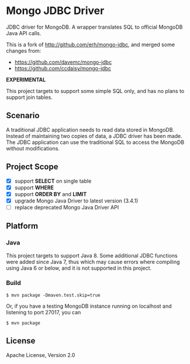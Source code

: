 Mongo JDBC Driver
===========

JDBC driver for MongoDB. A wrapper translates SQL to official MongoDB Java API calls.

This is a fork of http://github.com/erh/mongo-jdbc, and merged some changes from:
- https://github.com/davemc/mongo-jdbc
- https://github.com/ccdaisy/mongo-jdbc

__EXPERIMENTAL__

This project targets to support some simple SQL only, and has no plans to support join tables.

## Scenario

A traditional JDBC application needs to read data stored in MongoDB. Instead of maintaining two copies of data,
a JDBC driver has been made. The JDBC application can use the traditional SQL to access the MongoDB without modifications.

## Project Scope

- [x] support __SELECT__ on single table
- [x] support __WHERE__
- [x] support __ORDER BY__ and __LIMIT__
- [x] upgrade Mongo Java Driver to latest version (3.4.1)
- [ ] replace deprecated Mongo Java Driver API

## Platform

### Java

This project targets to support Java 8. Some additional JDBC functions were added since Java 7,
thus which may cause errors where compiling using Java 6 or below, and it is not supported in this project.

### Build

```
$ mvn package -Dmaven.test.skip=true
```

Or, if you have a testing MongoDB instance running on localhost and listening to port 27017, you can
```
$ mvn package
```

## License
Apache License, Version 2.0